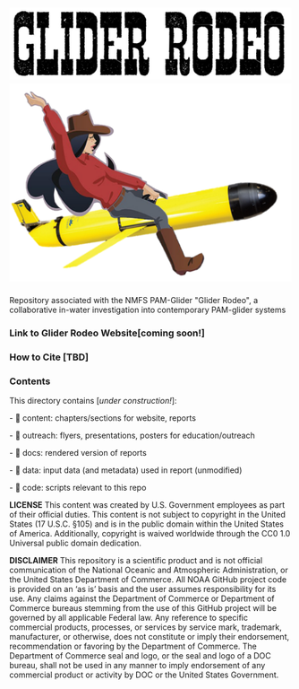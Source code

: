 # ![](content/figs/GliderRodeoText.JPG)![](content/figs/GliderRodeo.png)

Repository associated with the NMFS PAM-Glider "Glider Rodeo", a collaborative in-water investigation into contemporary PAM-glider systems

### **Link to Glider** Rodeo Website[coming soon!]

### **How to Cite** [TBD]

### **Contents**

This directory contains [*under construction!*]:

\- 📁 content: chapters/sections for website, reports

\- 📁 outreach: flyers, presentations, posters for education/outreach

\- 📁 docs: rendered version of reports

\- 📁 data: input data (and metadata) used in report (unmodified)

\- 📁 code: scripts relevant to this repo

**LICENSE** This content was created by U.S. Government employees as part of their official duties. This content is not subject to copyright in the United States (17 U.S.C. §105) and is in the public domain within the United States of America. Additionally, copyright is waived worldwide through the CC0 1.0 Universal public domain dedication.

**DISCLAIMER** This repository is a scientific product and is not official communication of the National Oceanic and Atmospheric Administration, or the United States Department of Commerce. All NOAA GitHub project code is provided on an ‘as is’ basis and the user assumes responsibility for its use. Any claims against the Department of Commerce or Department of Commerce bureaus stemming from the use of this GitHub project will be governed by all applicable Federal law. Any reference to specific commercial products, processes, or services by service mark, trademark, manufacturer, or otherwise, does not constitute or imply their endorsement, recommendation or favoring by the Department of Commerce. The Department of Commerce seal and logo, or the seal and logo of a DOC bureau, shall not be used in any manner to imply endorsement of any commercial product or activity by DOC or the United States Government.
